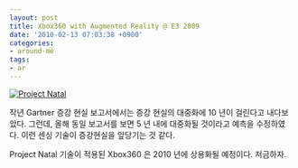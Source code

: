 ```yaml
---
layout: post
title: Xbox360 with Augmented Reality @ E3 2009
date: '2010-02-13 07:03:38 +0900'
categories:
- around-me
tags:
- ar
---
```


[![Project Natal](http://img.youtube.com/vi/CPIbGnBQcJY/0.jpg)](http://www.youtube.com/watch?v=CPIbGnBQcJY)

작년 Gartner 증강 현실 보고서에서는 증강 현실의 대중화에 10 년이 걸린다고 내다보았다. 그런데, 올해 동일 보고서를 보면 5 년 내에 대중화될 것이라고 예측을 수정하였다. 이런 센싱 기술이 증강현실을 앞당기는 것 같다.

Project Natal 기술이 적용된 Xbox360 은 2010 년에 상용화될 예정이다. 저금하자.

